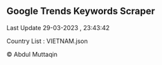 

## Google Trends Keywords Scraper 
 
Last Update 29-03-2023 , 23:43:42

Country List :
VIETNAM.json



© Abdul Muttaqin 
